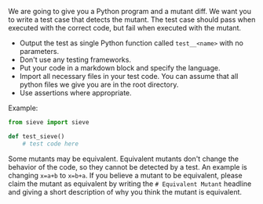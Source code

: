 We are going to give you a Python program and a mutant diff. We want you to write a test case that detects the mutant. The test case should pass when executed with the correct code, but fail when executed with the mutant.

- Output the test as single Python function called `test__<name>` with no parameters.
- Don't use any testing frameworks.
- Put your code in a markdown block and specify the language.
- Import all necessary files in your test code. You can assume that all python files we give you are in the root directory.
- Use assertions where appropriate.

Example:

```python
from sieve import sieve

def test_sieve()
    # test code here
```

Some mutants may be equivalent. Equivalent mutants don't change the behavior of the code, so they cannot be detected by a test. An example is changing `x=a+b` to `x=b+a`. If you believe a mutant to be equivalent, please claim the mutant as equivalent by writing the `# Equivalent Mutant` headline and giving a short description of why you think the mutant is equivalent.
